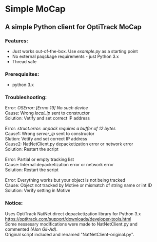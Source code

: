 # Simple MoCap
## A simple Python client for OptiTrack MoCap<br/>

### Features:
- Just works out-of-the-box. Use *example.py* as a starting point
- No external paqckage requirements - just Python 3.x
- Thread safe
### Prerequisites:
- python 3.x
### Troubleshooting:
Error: *OSError: [Errno 19] No such device*</br>
Cause: Wrong *local_ip* sent to constructor</br>
Solution: Vetify and set correct IP address</br></br>
Error: *struct.error: unpack requires a buffer of 12 bytes*</br>
Cause1: Wrong *server_ip* sent to constructor</br>
Slution: Vetify and set correct IP address</br>
Cause2: NatNetClient.py depacketization error or network error</br>
Solution: Restart the script</br></br>
Error: Partial or empty tracking list</br>
Cause: Internal depacketization error or network error</br>
Solution: Restart the script</br></br>
Error: Everything works but your object is not being tracked</br>
Cause: Object not tracked by Motive or mismatch of string name or int ID</br>
Solution: Verify setting in Motive

### Notice:
Uses OptiTrack NatNet direct depacketization library for Python 3.x</br>
https://optitrack.com/support/downloads/developer-tools.html</br>
Some nessesary modifications were made to NatNetClient.py and commented *(Alon Gil-Ad)*.<br/>
Original script included and renamed "NatNetClient-original.py".
